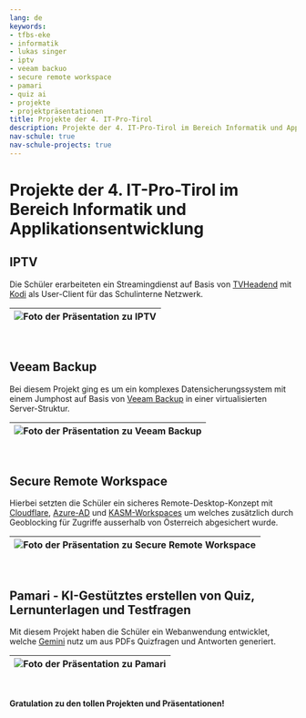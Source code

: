 ```yaml
---
lang: de
keywords:
- tfbs-eke
- informatik
- lukas singer
- iptv
- veeam backuo
- secure remote workspace
- pamari
- quiz ai
- projekte
- projektpräsentationen
title: Projekte der 4. IT-Pro-Tirol
description: Projekte der 4. IT-Pro-Tirol im Bereich Informatik und Applikationsentwicklung an der Tiroler Fachberufsschule für Elektrotechnik, Kommunikation und Elektronik
nav-schule: true
nav-schule-projects: true
---
```


# Projekte der 4. IT-Pro-Tirol im Bereich Informatik und Applikationsentwicklung
<div class="img-max-width-800 img-max-height-800">

## IPTV

Die Schüler erarbeiteten ein Streamingdienst auf Basis von [TVHeadend](https://github.com/tvheadend/tvheadend) mit [Kodi](https://kodi.tv/) als User-Client für das Schulinterne Netzwerk.


| ![Foto der Präsentation zu IPTV](/images/schule/projekte/2024-25-lg3-4itp-iptv.webp) |
|---|

<br>

## Veeam Backup

Bei diesem Projekt ging es um ein komplexes Datensicherungssystem mit einem Jumphost auf Basis von [Veeam Backup](https://www.veeam.com/de) in einer virtualisierten Server-Struktur.

| ![Foto der Präsentation zu Veeam Backup](/images/schule/projekte/2024-25-lg3-4itp-backup.webp) |
|---|

<br>

## Secure Remote Workspace

Hierbei setzten die Schüler ein sicheres Remote-Desktop-Konzept mit [Cloudflare](https://www.cloudflare.com/), [Azure-AD](https://www.microsoft.com/de-at/security/business/microsoft-entra) und [KASM-Workspaces](https://www.kasmweb.com/) um welches zusätzlich durch Geoblocking für Zugriffe ausserhalb von Österreich abgesichert wurde.

| ![Foto der Präsentation zu Secure Remote Workspace](/images/schule/projekte/2024-25-lg3-4itp-remote.webp) |
|---|

<br>

## Pamari - KI-Gestütztes erstellen von Quiz, Lernunterlagen und Testfragen

Mit diesem Projekt haben die Schüler ein Webanwendung entwicklet, welche [Gemini](https://gemini.google.com/) nutz um aus PDFs Quizfragen und Antworten generiert.

| ![Foto der Präsentation zu Pamari](/images/schule/projekte/2024-25-lg3-4itp-quizai.webp) |
|---|

<br>

</div>

**Gratulation zu den tollen Projekten und Präsentationen!**

<br>

<br>
